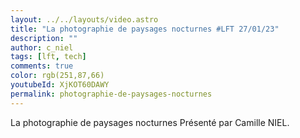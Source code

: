 ```yaml
---
layout: ../../layouts/video.astro
title: "La photographie de paysages nocturnes #LFT 27/01/23"
description: ""
author: c_niel
tags: [lft, tech]
comments: true
color: rgb(251,87,66)
youtubeId: XjKOT60DAWY
permalink: photographie-de-paysages-nocturnes
---
```


La photographie de paysages nocturnes
Présenté par Camille NIEL.
